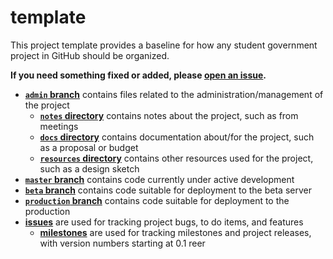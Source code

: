 template
========
This project template provides a baseline for how any student government project in GitHub should be organized.

**If you need something fixed or added, please [open an issue](issues/new).**

* **[`admin` branch](tree/admin)** contains files related to the administration/management of the project
  * **[`notes` directory](tree/admin/notes)** contains notes about the project, such as from meetings
  * **[`docs` directory](tree/admin/docs)** contains documentation about/for the project, such as a proposal or budget
  * **[`resources` directory](tree/admin/resources)** contains other resources used for the project, such as a design sketch
* **[`master` branch](tree/admin/master)** contains code currently under active development
* **[`beta` branch](tree/admin/beta)** contains code suitable for deployment to the beta server
* **[`production` branch](tree/admin/production)** contains code suitable for deployment to the production
* **[issues](issues)** are used for tracking project bugs, to do items, and features
  * **[milestones](issues/milestones)** are used for tracking milestones and project releases, with version numbers starting at 0.1
reer